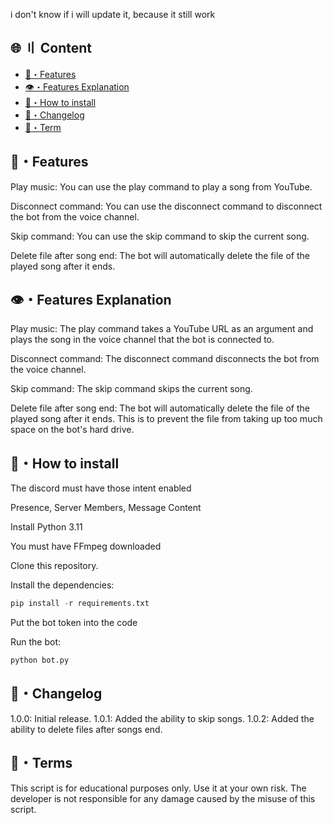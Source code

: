 i don't know if i will update it, because it still work

## 🌐 〢 Content
- [🤖・Features](#features)
- [👁️・Features Explanation](#explanation)
- [🔎・How to install](#Install)
- [📝・Changelog](#changelog)
- [💼・Term](#terms)


## <a id="features"></a>🤖・Features
Play music: You can use the play command to play a song from YouTube.

Disconnect command: You can use the disconnect command to disconnect the bot from the voice channel.

Skip command: You can use the skip command to skip the current song.

Delete file after song end: The bot will automatically delete the file of the played song after it ends.

## <a id="explanation"></a>👁️・Features Explanation
Play music: The play command takes a YouTube URL as an argument and plays the song in the voice channel that the bot is connected to.

Disconnect command: The disconnect command disconnects the bot from the voice channel.

Skip command: The skip command skips the current song.

Delete file after song end: The bot will automatically delete the file of the played song after it ends. This is to prevent the file from taking up too much space on the bot's hard drive.

## <a id="Install"></a>🔎・How to install
The discord must have those intent enabled

Presence, Server Members, Message Content 

Install Python 3.11

You must have FFmpeg downloaded

Clone this repository.

Install the dependencies:
```py
pip install -r requirements.txt
```

Put the bot token into the code

Run the bot:

```py
python bot.py
```


## <a id="changelog"></a>📝・Changelog
1.0.0: Initial release.
1.0.1: Added the ability to skip songs.
1.0.2: Added the ability to delete files after songs end.

## <a id="terms"></a>💼・Terms
This script is for educational purposes only. Use it at your own risk. The developer is not responsible for any damage caused by the misuse of this script.

